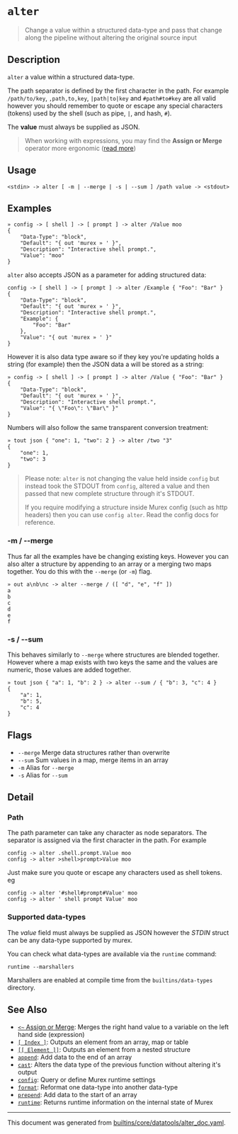 # `alter`

> Change a value within a structured data-type and pass that change along the pipeline without altering the original source input

## Description

`alter` a value within a structured data-type.

The path separator is defined by the first character in the path. For example
`/path/to/key`, `,path,to,key`, `|path|to|key` and `#path#to#key` are all valid
however you should remember to quote or escape any special characters (tokens)
used by the shell (such as pipe, `|`, and hash, `#`).

The **value** must always be supplied as JSON.

> When working with expressions, you may find the **Assign or Merge** operator
> more ergonomic ([read more](/docs/parser/assign-or-merge.md)) 

## Usage

```
<stdin> -> alter [ -m | --merge | -s | --sum ] /path value -> <stdout>
```

## Examples

```
» config -> [ shell ] -> [ prompt ] -> alter /Value moo
{
    "Data-Type": "block",
    "Default": "{ out 'murex » ' }",
    "Description": "Interactive shell prompt.",
    "Value": "moo"
}
```

`alter` also accepts JSON as a parameter for adding structured data:

```
config -> [ shell ] -> [ prompt ] -> alter /Example { "Foo": "Bar" }
{
    "Data-Type": "block",
    "Default": "{ out 'murex » ' }",
    "Description": "Interactive shell prompt.",
    "Example": {
        "Foo": "Bar"
    },
    "Value": "{ out 'murex » ' }"
}
```

However it is also data type aware so if they key you're updating holds a string
(for example) then the JSON data a will be stored as a string:

```
» config -> [ shell ] -> [ prompt ] -> alter /Value { "Foo": "Bar" }
{
    "Data-Type": "block",
    "Default": "{ out 'murex » ' }",
    "Description": "Interactive shell prompt.",
    "Value": "{ \"Foo\": \"Bar\" }"
}
```

Numbers will also follow the same transparent conversion treatment:

```
» tout json { "one": 1, "two": 2 } -> alter /two "3"
{
    "one": 1,
    "two": 3
}
```

> Please note: `alter` is not changing the value held inside `config` but
> instead took the STDOUT from `config`, altered a value and then passed that
> new complete structure through it's STDOUT.
>
> If you require modifying a structure inside Murex config (such as http
> headers) then you can use `config alter`. Read the config docs for reference.

### -m / --merge

Thus far all the examples have be changing existing keys. However you can also
alter a structure by appending to an array or a merging two maps together. You
do this with the `--merge` (or `-m`) flag.

```
» out a\nb\nc -> alter --merge / ([ "d", "e", "f" ])
a
b
c
d
e
f
```

### -s / --sum

This behaves similarly to `--merge` where structures are blended together.
However where a map exists with two keys the same and the values are numeric,
those values are added together.

```
» tout json { "a": 1, "b": 2 } -> alter --sum / { "b": 3, "c": 4 }
{
    "a": 1,
    "b": 5,
    "c": 4
}
```

## Flags

* `--merge`
    Merge data structures rather than overwrite
* `--sum`
    Sum values in a map, merge items in an array
* `-m`
    Alias for `--merge`
* `-s`
    Alias for `--sum`

## Detail

### Path

The path parameter can take any character as node separators. The separator is
assigned via the first character in the path. For example

```
config -> alter .shell.prompt.Value moo
config -> alter >shell>prompt>Value moo
```

Just make sure you quote or escape any characters used as shell tokens. eg

```
config -> alter '#shell#prompt#Value' moo
config -> alter ' shell prompt Value' moo
```

### Supported data-types

The *value* field must always be supplied as JSON however the *STDIN* struct
can be any data-type supported by murex.

You can check what data-types are available via the `runtime` command:

```
runtime --marshallers
```

Marshallers are enabled at compile time from the `builtins/data-types` directory.

## See Also

* [`<~` Assign or Merge](../parser/assign-or-merge.md):
  Merges the right hand value to a variable on the left hand side (expression)
* [`[ Index ]`](../parser/item-index.md):
  Outputs an element from an array, map or table
* [`[[ Element ]]`](../parser/element.md):
  Outputs an element from a nested structure
* [`append`](../commands/append.md):
  Add data to the end of an array
* [`cast`](../commands/cast.md):
  Alters the data type of the previous function without altering it's output
* [`config`](../commands/config.md):
  Query or define Murex runtime settings
* [`format`](../commands/format.md):
  Reformat one data-type into another data-type
* [`prepend`](../commands/prepend.md):
  Add data to the start of an array
* [`runtime`](../commands/runtime.md):
  Returns runtime information on the internal state of Murex

<hr/>

This document was generated from [builtins/core/datatools/alter_doc.yaml](https://github.com/lmorg/murex/blob/master/builtins/core/datatools/alter_doc.yaml).